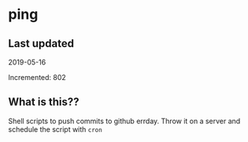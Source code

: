 # ping

## Last updated
2019-05-16

Incremented: 802

## What is this??
Shell scripts to push commits to github errday. Throw it on a server and schedule the script with `cron`
